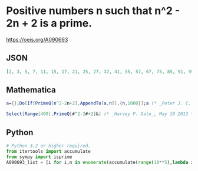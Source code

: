 # Positive numbers n such that n^2 \- 2n \+ 2 is a prime\.
https://oeis.org/A090693
## JSON
```JSON
[2, 3, 5, 7, 11, 15, 17, 21, 25, 27, 37, 41, 55, 57, 67, 75, 85, 91, 95, 111, 117, 121, 125, 127, 131, 135, 147, 151, 157, 161, 171, 177, 181, 185, 205, 207, 211, 225, 231, 237, 241, 251, 257, 261, 265, 271, 281, 285, 301, 307, 315, 327, 341, 351, 385, 387, 397]
```
## Mathematica
```Mathematica
a={};Do[If[PrimeQ[n^2-2n+2],AppendTo[a,n]],{n,1000}];a (* _Peter J. C. Moses_, Apr 02 2013 *)
```
```Mathematica
Select[Range[400],PrimeQ[#^2-2#+2]&] (* _Harvey P. Dale_, May 10 2013 *)
```
## Python
```Python
# Python 3.2 or higher required.
from itertools import accumulate
from sympy import isprime
A090693_list = [i for i,n in enumerate(accumulate(range(10**5),lambda x,y:x+2*y-3)) if i > 0 and isprime(n+2)] # _Chai Wah Wu_, Sep 23 2014
```
